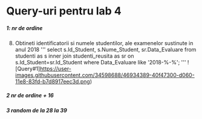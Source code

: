 # Query-uri pentru lab 4


##### 1: nr de ordine

8. Obtineti identificatorii si numele studentilor, ale examenelor sustinute in anul 2018
'''
select s.Id_Student, s.Nume_Student, sr.Data_Evaluare
from studenti as s inner join studenti_reusita as sr
on s.Id_Student=sr.Id_Student
where Data_Evaluare like '2018-%-%';
'''
![Query#1]https://user-images.githubusercontent.com/34598688/46934389-40f47300-d060-11e8-83fd-b7d8917eec3d.png)

##### 2 nr de ordine + 16

##### 3 random de la 28 la 39
